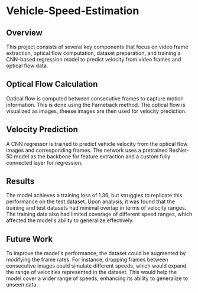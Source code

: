 # Vehicle-Speed-Estimation
## Overview

This project consists of several key components that focus on video frame extraction, optical flow computation, dataset preparation, and training a CNN-based regression model to predict velocity from video frames and optical flow data.


## Optical Flow Calculation

Optical flow is computed between consecutive frames to capture motion information. This is done using the Farneback method. The optical flow is visualized as images, theese images are then used for velocity prediction.


## Velocity Prediction

A CNN regressor is trained to predict vehicle velocity from the optical flow images and corresponding frames. The network uses a pretrained ResNet-50 model as the backbone for feature extraction and a custom fully connected layer for regression.


## Results 

The model achieves a training loss of 1.36, but struggles to replicate this performance on the test dataset. Upon analysis, it was found that the training and test datasets had minimal overlap in terms of velocity ranges. The training data also had limited coverage of different speed ranges, which affected the model's ability to generalize effectively.


## Future Work

To improve the model's performance, the dataset could be augmented by modifying the frame rates. For instance, dropping frames between consecutive images could simulate different speeds, which would expand the range of velocities represented in the dataset. This would help the model cover a wider range of speeds, enhancing its ability to generalize to unseen data.
